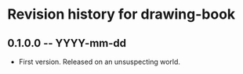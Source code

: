 # Revision history for drawing-book

## 0.1.0.0 -- YYYY-mm-dd

* First version. Released on an unsuspecting world.
